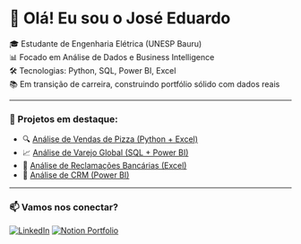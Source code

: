 # 👋 Olá! Eu sou o José Eduardo

🎓 Estudante de Engenharia Elétrica (UNESP Bauru)  
📊 Focado em Análise de Dados e Business Intelligence  
🛠️ Tecnologias: Python, SQL, Power BI, Excel  
📚 Em transição de carreira, construindo portfólio sólido com dados reais

---

### 💼 Projetos em destaque:

- 🔍 [Análise de Vendas de Pizza (Python + Excel)](https://github.com/JoseEduardo3003/PizzaSales-ExcelPython)
- 📈 [Análise de Varejo Global (SQL + Power BI)](https://github.com/JoseEduardo3003/Varejo-SQL-PowerBI)
- 🧾 [Análise de Reclamações Bancárias (Excel)](https://github.com/JoseEduardo3003/Complaints-Excel)
- 🧾 [Análise de CRM (Power BI)](https://github.com/JoseEduardo3003/Descritiva-CRM-PowerBI)


---

### 📫 Vamos nos conectar?

[![LinkedIn](https://img.shields.io/badge/LinkedIn-blue?style=flat&logo=linkedin)](https://www.linkedin.com/in/seu-usuario/)
[![Notion Portfolio](https://img.shields.io/badge/Portfólio_Notion-000000?style=flat&logo=notion)](https://www.notion.so/seulink)

